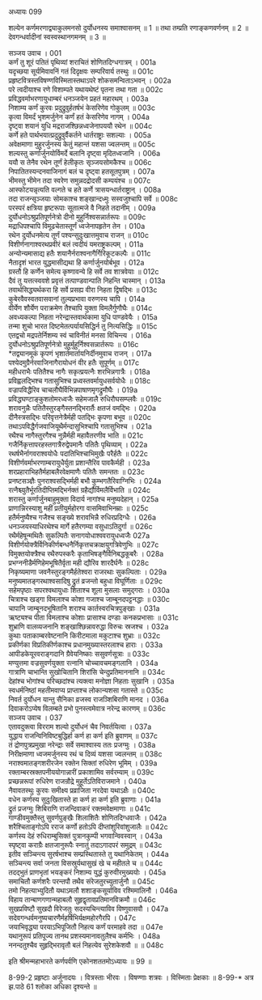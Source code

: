 अध्यायः 099

शल्येन कर्णमरणाद्व्याकुलमनसो दुर्योधनस्य समाश्वासनम् ॥ 1 ॥ तथा तम्प्रति रणाङ्कणवर्णनम् ॥ 2 ॥ देवगन्धर्वादीनां स्वस्वस्थानगमनम् ॥ 3 ॥

सञ्जय उवाच ।	001  
कर्णं तु शूरं पतितं पृथिव्यां शराचितं शोणितदिग्धगात्रम् ।	001a  
यदृच्छया सूर्यमिवावनिं गतं दिदृक्षवः सम्परिवार्य तस्थुः ॥	001c  
प्रहृष्टवित्रस्तविषण्णविस्मितास्तथाऽपरे शोकसमन्विताऽभवन् ।	002a  
परे त्वदीयाश्च रणे विशाम्पते यथायथेष्टं पृतना तथा गता ॥	002c  
प्रविद्धवर्माभरणायुधाम्बरं धनञ्जयेन प्रहतं महारथम् ।	003a  
निशाम्य कर्णं कुरवः प्रदुद्रुवुर्हतर्षभं केसरिणेव गोकुलम् ॥	003c  
कृत्वा विमर्दं भृशमर्जुनेन कर्णं हतं केसरिणेव नागम् ।	004a  
दृष्ट्वा शयानं युधि मद्रराजश्छिन्नध्वजेनापययौ रथेन ॥	004c  
कर्णे हते पार्थभयात्प्रदुद्रुवुर्वैकर्तने धार्तराष्ट्राः सशल्याः ।	005a  
अवेक्षमाणा मुहुरर्जुनस्य केतुं महान्तं यशसा ज्वलन्तम् ॥	005c  
शल्यस्तु कर्णार्जुनयोर्विमर्दे बलानि दृष्ट्वा मृदितध्वजानि ।	006a  
ययौ स तेनैव रथेन तूर्णं हेलीकृतः सृञ्जयसोमकैश्च ॥	006c  
निपातितस्यन्दनवाजिनागं बलं च दृष्ट्वा हतसूतपुत्रम् ।	007a  
भीमस्तु भीमेन तदा स्वरेण समुन्नदद्रोदसी कम्पयंश्च ॥	007c  
आस्फोटयन्नृत्यति वल्गते च हते कर्णे त्रासयन्धार्तराष्ट्रान् ।	008a  
तदा राजन्सृञ्जयाः सोमकाश्च शङ्खान्दध्मुः सस्वजुश्चापि सर्वे ॥	008c  
परस्परं क्षत्रिया हृष्टरूपाः सूतात्मजे वै निहते तदानीम् ।	009a  
दुर्योधनोऽश्रुप्रतिपूर्णनेत्रो दीनो मुहुर्निश्वसन्नार्तरूपः ॥	009c  
मद्राधिपश्चापि विमूढचेतास्तूर्णं ध्वजेनापहृतेन तेन ।	010a  
रथेन दुर्योधनमेत्य तूर्णं पश्यन्सुदुःखात्तमुवाच राजन् ॥	010c  
विशीर्णनागाश्वरथप्रवीरं बलं त्वदीयं यमराष्ट्रकल्पम् ।	011a  
अन्योन्यमासाद्य हतैः शयानैर्नराश्वनागैर्गिरिकूटकल्पैः ॥	011c  
नैतादृशं भारत युद्धमासीद्यथा हि कर्णार्जुनयोर्बभूव ।	012a  
ग्रस्तौ हि कर्णेन समेत्य कृष्णावन्ये हि सर्वे तव शात्रवेयाः ॥	012c  
दैवं तु यत्तत्स्ववशे प्रवृत्तं तत्पाण्डवान्पाति निहन्ति चास्मान् ।	013a  
तवार्थसिद्ध्यर्थकरा हि सर्वे प्रसह्य वीरा निहता द्विषद्भिः ॥	013c  
कुबेरवैवस्वतवासवानां तुल्यप्रभावा वरुणस्य चापि ।	014a  
वीर्येण शौर्येण पराक्रमेण तैश्चापि युक्ता विमलैर्गुणौघैः ॥	014c  
अवध्यकल्पा निहता नरेन्द्रास्तवार्थकामा युधि पाण्डवेयैः ।	015a  
तन्मा शुचो भारत दिष्टमेतत्पर्यायसिद्धिर्न तु नित्यसिद्धिः ॥	015c  
एतद्वचो मद्रपतेर्निशम्य स्वं चाविनीतं मनसा विचिन्त्य ।	016a  
दुर्योधनोऽश्रुप्रतिपूर्णनेत्रो मुहुर्मुहुर्निश्वसन्नार्तरूपः ॥	016c  
*तद्व्यानमूकं कृपणं भृशार्तमार्तायनिर्दीनमुवाच राजन् ।	017a  
पश्येदमुग्रैर्नरवाजिनागैरायोधनं वीर हतैः सुपूर्णम् ॥	017c  
महीधराभैः पतितैश्च नागैः सकृत्प्रयत्नैः शरभिन्नगात्रैः ।	018a  
प्रविह्वलद्भिश्च गतासुभिश्च प्रध्वस्तवर्मायुधसर्वयोधैः ॥	018c  
वज्रापविद्धैरिव चाचलौघैर्विभिन्नपाषाणमृगद्रुमौघैः ।	019a  
प्रविद्धघण्टाङ्कुशतोमरध्वजैः सहेमजालै रुधिरौघसम्प्लवैः ॥	019c  
शरावनुन्नैः पतितैस्तुरङ्गैस्तनद्भिरार्तैः क्षतजं वमद्भिः ।	020a  
दीनैस्त्रसद्भिः परिवृत्तनेत्रैर्मही पतद्भिः कृपणा बभूव ॥	020c  
तथाऽपविद्धैर्गजवाजियूथैर्मन्दासुभिश्चापि गतासुभिश्च ।	021a  
रथैश्च नागैस्तुरगैश्च नुन्नैर्मही महावैतरणीव भाति ॥	021c  
गजैर्निकृत्तापरहस्तगात्रैरुद्वेपमानैः पतितैः पृथिव्याम् ।	022a  
रथर्षभैर्नागवराश्वयोधैः पदातिभिश्चाभिमुखैः परैर्हतैः ॥	022c  
विशीर्णवर्माभरणाम्बरायुधैर्युता प्रशान्तैरिव पावकैर्मही ।	023a  
शरप्रहाराभिहतैर्महाबलैरवेक्षमाणैः पतितैः समन्ततः ॥	023c  
प्रनष्टसञ्ज्ञैः पुनराश्वसद्भिर्मही बभौ कुम्भगतैरिवाग्निभिः ।	024a  
रत्नैश्च्युतैर्भूरतिदीप्तिमद्भिर्नक्तं ग्रहैर्द्यौर्विमलैर्विभाति ॥	024c  
शरास्तु कर्णार्जुनबाहुमुक्ता विदार्य नागांश्च मनुष्यदेहान् ।	025a  
प्राणान्निरस्याशु महीं प्रतीयुर्महोरगा वासमिवाभिनम्राः ॥	025c  
हतैर्मनुष्यैश्च गजैश्च सङ्ख्ये शरावभिन्नै रुधिरप्रदिग्धैः ।	026a  
धनञ्जयस्याधिरथेश्च मार्गे हतैरगम्या वसुधाऽतिदुर्गा ॥	026c  
रथैर्महेषून्मथितैः सुकल्पितैः सनागयोधाश्ववरायुधध्वजैः	027a  
विशीर्णयोक्त्रैर्विनिकीर्णबन्धनैर्निकृत्तचक्राक्षयुगत्रिवेणुभिः ॥	027c  
विमुक्तयोक्त्रैश्च रथैरुपस्करैः कृताभिषङ्गैर्विनिबद्धकूबरैः ।	028a  
प्रभग्ननीडैर्मणिहेमभूषितैर्वृता मही द्यौरिव शारदैर्घनैः ॥	028c  
निकृष्यमाणा जवनैस्तुरङ्गमैर्हतेश्वरा राजरथाः सुकल्पिताः ।	029a  
मनुष्यमातङ्गरथाश्वसादिषु द्रुतं व्रजन्तो बहुधा विघूर्णिताः ॥	029c  
सहेमपृष्ठाः सपरश्वथायुधाः शिताश्च शूला मुसलाः समुद्गराः ।	030a  
चित्राश्च खड्गा विमलाश्च कोशा गजाश्च जाम्बूनदपट्टनद्धाः ॥	030c  
चापानि जाम्बूनदभूषितानि शराश्च कार्तस्वरचित्रपुङ्खाः ।	031a  
ऋष्ट्यश्च पीता विमलाश्च कोशाः प्रासाश्च दण्डाः कनकप्रभासाः ॥	031c  
शुभ्राणि वालव्यजनानि शङ्खाश्छिन्नावरुद्धा विरुचः स्रजश्च ।	032a  
कुथाः पताकाम्बरवेष्टनानि किरीटमाला मकुटाश्च शुभ्राः ॥	032c  
प्रकीर्णका विप्रतिकीर्णकाश्च प्रधानमुख्यास्तरलाश्च हाराः ।	033a  
आपीडकेयूरवराङ्गदानि ग्रैवेयनिष्काः ससुवर्णसूत्राः ॥	033c  
मण्युत्तमा वज्रसुवर्णयुक्ता रत्नानि चोच्चावचमङ्गलानि ।	034a  
गात्राणि चाभान्ति सुखोचितानि शिरांसि चेन्दुप्रतिमाननानि ॥	034c  
देहांश्च भोगांश्च परिच्छदांश्च त्यक्त्वा मनोज्ञा निहताः सुखानि ।	035a  
स्वधर्मनिष्ठां महतीमवाप्य प्राप्ताश्च लोकान्यशसा गतास्ते ॥	035c  
निवर्त दुर्योधन यान्तु सैनिका व्रजस्व राजञ्शिबिराणि मानद ।	036a  
दिवाकरोऽप्येष विलम्बते प्रभो पुनस्त्वमेवात्र नरेन्द्र कारणम् ॥	036c  
सञ्जय उवाच ।	037  
एतावदुक्त्वा विरराम शल्यो दुर्योधनं चैव निवर्तयित्वा ।	037a  
युद्धाय राजन्विनिविष्टबुद्धिर्हा कर्ण हा कर्ण इति ब्रुवाणम् ॥	037c  
तं द्रोणपुत्रप्रमुखा नरेन्द्राः सर्वे समाश्वास्य ततः प्रजग्मुः ।	038a  
निरीक्षमाणा ध्वजमर्जुनस्य रथं च दिव्यं यशसा ज्वलन्तम् ॥	038c  
नराश्वमातङ्गशरीरजेन रक्तेन सिक्तां रुधिरेण भूमिम् ।	039a  
रक्ताम्बरस्रक्तपनीययोगान्नारीं प्रकाशामिव सर्वरम्याम् ॥	039c  
प्रच्छन्नरूपां रुधिरेण राजन्रौद्रे मुहूर्तेऽतिविराजमाने ।	040a  
नैवावतस्थुः कुरवः समीक्ष्य प्रव्राजिता नरदेवा यथाऽक्षैः ॥	040c  
वधेन कर्णस्य सुदुःखितास्ते हा कर्ण हा कर्ण इति ब्रुवाणाः ।	041a  
द्रुतं प्रजग्मुः शिबिराणि राजन्दिवाकरं रक्तमवेक्षमाणाः ॥	041c  
गाण्डीवमुक्तैस्तु सुवर्णपुङ्खैः शिलाशितैः शोणितदिग्धवाजैः ।	042a  
शरैश्चिताङ्गोऽपि रराज कर्णो हतोऽपि दीप्तांशुरिवांशुजालैः ॥	042c  
कर्णस्य देहं रुधिराम्बुसिक्तं पुत्रानकुम्पी भगवान्विवस्वान् ।	043a  
स्पृष्ट्वा कराग्रैः क्षतजानुरूपैः स्नातुं तदाऽगादपरं समुद्रम् ॥	043c  
इतीव सञ्चिन्त्य सुरर्षभाश्च सम्प्रस्थितास्ते तु यथानिकेतम् ।	044a  
सञ्चिन्त्य सर्वा जनता विसस्रुर्यथासुखं खे च महीतले च ॥	044c  
तदद्भुतं प्राणभृतां भयङ्करं निशाम्य युद्धं कुरुवीरमुख्ययोः ।	045a  
समाचितौ कर्णशरैः परन्तपौ तथैव संरेजतुरच्युतार्जुनौ ॥	045c  
तमो निहत्याभ्युदितौ यथाऽमलौ शशाङ्कसूर्याविव रश्मिमालिनौ ।	046a  
विहाय तान्बाणगणान्महाबलौ सुहृद्वृतावप्रतिमानविक्रमौ ॥	046c  
सुखप्रविष्टौ सुखदौ विरेजतुः सदस्यचिन्त्याविव विष्णुवासवौ ।	047a  
सदेवगन्धर्वमनुष्यचारणैर्महर्षिभिर्यक्षमहोरगैरपि ।	047c  
जयाभिवृद्ध्या परयाऽभिपूजितौ निहत्य कर्णं परमाहवे तदा ॥	047e  
यथानुरूपं प्रतिपूज्य तानथ प्रशस्यमानावतुलैश्च कर्मभिः ।	048a  
ननन्दतुश्चैव सुहृद्भिरावृतौ बलं निहत्येव सुरेशकेशवौ ॥ ॥	048c  

इति श्रीमन्महाभारते कर्णपर्वणि एकोनशततमोऽध्यायः ॥ 99 ॥

8-99-2 प्रहृष्टाः अर्जुनादयः । वित्रस्ताः भीरवः । विषण्णाः शत्रवः । विस्मिताः प्रेक्षकाः ॥ 8-99-* अत्र झ.पाठे 61 श्लोका अधिका दृश्यन्ते ॥
